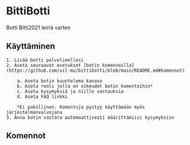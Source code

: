 # BittiBotti
Botti Bitti2021 leiriä varten

## Käyttäminen
    1. Lisää botti palvelimellesi
    2. Aseta seuraavat asetukset [botin komennoilla](https://github.com/vil-mu/bittibotti/blob/main/README.md#komennot)

        a. Aseta botin kuuntelema kanava
        b. Aseta rooli jolla on oikeudet botin komentoihin*
        c. Aseta kysymyksiä ja niille vastauksia
        d. Aseta FAQ linkki
        
        *Ei pakollinen. Komentoja pystyy käyttämään myös järjestelmänvalvojana
    3. Anna botin vastata automaattisesti määrittämiisi kysymyksiin

## Komennot
